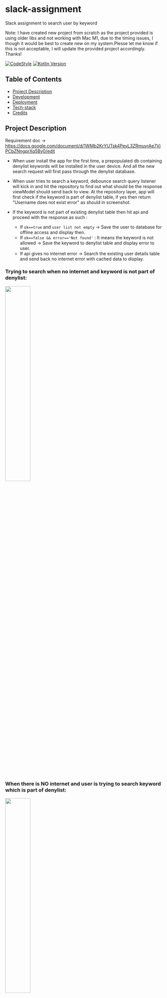 # slack-assignment
Slack assignment to search user by keyword

Note: I have created new project from scratch as the project provided is using older libs and not working with Mac M1, due to the timing issues, I though it would be best to create new on my system.Plesse let me know if this is not acceptable, I will update the provided project accordingly. Thanks!  


[![CodeStyle](https://img.shields.io/badge/code%20style-%E2%9D%A4-FF4081.svg)](https://ktlint.github.io/)
[![Kotlin Version](https://img.shields.io/badge/kotlin-1.7.10-blue.svg)](http://kotlinlang.org/)


## Table of Contents

-   [Project Description](#project-description)
-   [Development](#development)
-   [Deployment](#deployment)
-   [Tech-stack](#tech-stack)
-   [Credits](#credits)

## Project Description
Requirement doc -> https://docs.google.com/document/d/1WMb2KrYUTsk4PeyL3ZRmuyrAe7VjPCbZNngprXq5By0/edit

* When user install the app for the first time, a prepopulated db containing denylist keywords will be installed in the user device. And all the new search request will first pass through the denylist database.

* When user tries to search a keyword, debounce search query listener will kick in and hit the repository to find out what should be the response viewModel should send back to view. At the repository layer, app will first check if the keyword is part of denylist table, if yes then return "Username does not exist error" as should in screenshot.

* If the keyword is not part of existing denylist table then hit api and proceed with the response as such :
  * If `ok==true` and `user list not empty` -> Save the user to database for offline access and display then.
  * If `ok==false && error=='Not found'` : It means the keyword is not allowed -> Save the keyword to denylist table and display error to user.
  * If api gives no internet error -> Search the existing user details table and send back no internet error with cached data to display.
  
  
### Trying to search when no internet and keyword is not part of denylist:
<img src="https://user-images.githubusercontent.com/7509084/188776040-11a98279-69b0-4454-88c5-92db4b873eaa.png" width="40%"/>


### When there is NO internet and user is trying to search keyword which is part of denylist: 
<img src="https://user-images.githubusercontent.com/7509084/188776057-07657900-d6c5-4ca0-a489-23bbfcf18a15.png" width="40%"/> 

### When there is internet access and user is trying to search keyword which is part of denylist:
<img src="https://user-images.githubusercontent.com/7509084/188776063-0ae10e72-91eb-4c8c-9bda-81b27a843f18.png" width="40%"/>

### Trying to search when there is internet and keyword is not part of denylist:
<img src="https://user-images.githubusercontent.com/7509084/188776069-6666a4de-3a09-4afd-ace8-6a8ee6aa37cb.png" width="40%"/> 

### Trying to search when there is no internet and keyword is not part of denylist
<img src="https://user-images.githubusercontent.com/7509084/188776080-3d360e02-97f4-4447-a656-c14b928a8534.png" width="40%"/>


## Tech-stack


You can check which dependencies need to be updated by running:
```bash
./gradlew dependencyUpdates
```
### Dependencies

-   [Jetpack](https://developer.android.com/jetpack):
    -   [Android KTX](https://developer.android.com/kotlin/ktx.html) - Write more concise, idiomatic Kotlin code.
    -   [Navigation](https://developer.android.com/guide/navigation/) - Helps you implement navigation, from simple button clicks to more complex patterns, such as app bars and the navigation drawer.
    -   [ViewModel](https://developer.android.com/topic/libraries/architecture/viewmodel) - Designed to store and manage UI-related data in a lifecycle conscious way. The ViewModel class allows data to survive configuration changes such as screen rotations.
    -   [LiveData](https://developer.android.com/topic/libraries/architecture/livedata) - LiveData is lifecycle-aware, meaning it respects the lifecycle of other app components, such as activities, fragments, or services.
    -   [Room](https://developer.android.com/jetpack/androidx/releases/room) - To provide offline capabilities for user search. 
-   [Timber](https://github.com/JakeWharton/timber) - A logger with a small, extensible API which provides utility on top of Android's normal Log class.
-   [Koin](https://insert-koin.io/) - A pragmatic lightweight dependency injection framework for Kotlin.
-   [Coroutines](https://kotlinlang.org/docs/reference/coroutines-overview.html) - Manage background threads with simplified code and reduce needs for callbacks.
-   [Retrofit](https://square.github.io/retrofit/) - A type-safe HTTP client for Android.
-   [Kotlin Serializer](https://github.com/square/moshi) - A modern JSON library for Kotlin.
-   [Coil](https://github.com/coil-kt/coil) - Image loading for Android backed by Kotlin Coroutines.
